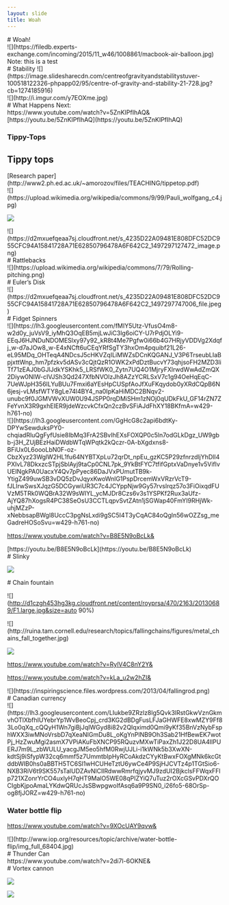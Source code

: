 ```yaml
---
layout: slide
title: Woah
---
```

<section data-markdown data-notes="^Note:">
# Woah!
</section>

<section>
<section data-markdown data-notes="^Note:">
![](https://filedb.experts-exchange.com/incoming/2015/11_w46/1008861/macbook-air-balloon.jpg)
Note: this is a test
</section>

<section data-markdown data-notes="^Note:">
# Stability
![](https://image.slidesharecdn.com/centreofgravityandstabilitystuver-100518122326-phpapp02/95/centre-of-gravity-and-stability-21-728.jpg?cb=1274185916)
</section>

<section data-markdown data-notes="^Note:">
  ![](http://i.imgur.com/y7EOXme.jpg)
</section>
</section>

<section>
<section data-markdown data-notes="^Note:">
# What Happens Next:
</section>
<section data-markdown data-notes="^Note:">
https://www.youtube.com/watch?v=5ZnKIPfIhAQ&
</section>

<section data-markdown data-notes="^Note:">
[https://youtu.be/5ZnKIPfIhAQ](https://youtu.be/5ZnKIPfIhAQ)

</section>
</section>

<section>
<section data-markdown data-notes="^Note:">

# Tippy-Tops 


  </section>
  <section data-markdown data-notes="^Note:">

## Tippy tops
  </section>
  <section data-markdown data-notes="^Note:">
[Research paper](http://www2.ph.ed.ac.uk/~amorozov/files/TEACHING/tippetop.pdf)
  </section>
  <section data-markdown data-notes="^Note:">
![](https://upload.wikimedia.org/wikipedia/commons/9/99/Pauli_wolfgang_c4.jpg)
  </section>
  <section data-markdown data-notes="^Note:">

![](https://d2mxuefqeaa7sj.cloudfront.net/s_4235D22A09481E808DFC52DC955CFC94A15841728A71E62850796478A6F642C2_1497297103137_image.png)

  </section>

  <section data-markdown data-notes="^Note:">
![](https://d2mxuefqeaa7sj.cloudfront.net/s_4235D22A09481E808DFC52DC955CFC94A15841728A71E62850796478A6F642C2_1497297127472_image.png)

  </section>
 </section>
 
 
 <section>
<section data-markdown data-notes="^Note:">
# Rattlebacks
 </section>
<section data-markdown data-notes="^Note:">
![](https://upload.wikimedia.org/wikipedia/commons/7/79/Rolling-pitching.png)
</section>
</section>

 <section>
<section data-markdown data-notes="^Note:">
# Euler’s Disk
 </section>
<section data-markdown data-notes="^Note:">
![](https://d2mxuefqeaa7sj.cloudfront.net/s_4235D22A09481E808DFC52DC955CFC94A15841728A71E62850796478A6F642C2_1497297747006_file.jpeg)
 </section>
</section>

<section>
<section data-markdown data-notes="^Note:">
# Fidget Spinners

</section>
<section data-markdown data-notes="^Note:">
![](https://lh3.googleusercontent.com/fMIY5Utz-VfusO4m8-w2d0y_juVsV9_iyMhQ3OqEB5mjLwJiC3lg6oiCY-U7rPdjOLYi9-EEqJ6HJNDuNDOMESlxy97y92_kR8t4Me7Pgfw0i66b4G7HRjyVDDVg2Xdqfj_w-d7aJOw8_w-E4xNCft6uCEqYRfSgTY3hxOm4pquibf21L26-eL95MDq_OHTeqA4NDcsJ5cHKVZqILiMWZsDCnKQGANJ_V3P6TrseubLIaBpjxttWnp_hm7pfzkv5dASv3cQjtQzR1OWK2xPdDztBucvY73qhjsoFH2MZD3liTf71zEAJ0bGJlJdkYSKhk5_LRSfWK0_Zytn7UQ4O1MjryFXlrwdWwAdZmQX2Diyw0NIW-cIVJSh3Qd247XfbNVOlzJh8AZzYCRLSxV7c1g94OeHqEqC-7UeWJpH356lLYuBUu7Fmxi6aYEsHpCUSpfAoJfXuFKqydob0yXRdCQpB6N6jesj-vLMsfWTY8gLe74l4BY4_na0IpKaHiMDC2BNqv2-unubc9f0JGMVWvXUW0U94JSPP0rqDMiSHm1zNOj0qUDkFkU_GF14rZN7ZFeYvnX3R9gxhEIER9jdeWzcvkCfxQn2czBvSFiAJdFhXY18BKfmA=w429-h761-no)
</section>

<section data-markdown data-notes="^Note:">
![](https://lh3.googleusercontent.com/GgHcG8c2api6bdtKy-DPYwSewduksPY0-chqiadRluQgFyfUsie8IbMq3FrA2SBvIhEXsFOXQP0c5ln7odGLkDgz_UW9gbb-j3H_ZUjBEzHaiDWdbWTqWPqtk2kQczr-0A-bXgdxns8-BFiUx0L6oooLbN0F-oz-CbzXyz23WglW2HL1fu64NYBTXpLu72qrDt_npEu_gzKC5P29zfnrzdljYhDlI4PXIvL78DkxzcSTpjSblAyj9taCp0CNL7pk_9YkBtFYC7tfifGptxVaDnye1v5ViflvUEINgkPA0UacxY4Qv7pPyec86DaJVxPUmutTB9k-YtigZ499uwSB3vDQ5zDvJqyxKwoWnlG1PspDrcemWxVRzrVcT9-fJLIrwSwsXJqzG5DCGywiUR3C7c4JCYppNjw9Gy57rvslrqz57o3FiOixqdFUVzM5TRk0WQBrA32W9sWIYL_ycMJDr8Czs6v3s1YSPKf2Rux3aUfz-AjYQ87hXogsR4PC38SeOsU3CCTLqpvSvtZAtn1jSGWap40FmYI9RHjWk-uhjMZzP-xNebbsapBWgl8UccC3pgNsLxdi9gSC5I4T3yCqAC84oQgln56wOZZsg_meGadreHOSoSvu=w429-h761-no)

</section>

<section data-markdown data-notes="^Note:">


https://www.youtube.com/watch?v=B8E5N9oBcLk&

</section>

<section data-markdown data-notes="^Note:">
[https://youtu.be/B8E5N9oBcLk](https://youtu.be/B8E5N9oBcLk)


</section>
</section>


<section>
<section data-markdown data-notes="^Note:">
# Slinky
</section>
<section data-markdown data-notes="^Note:">

![](https://d2mxuefqeaa7sj.cloudfront.net/s_4235D22A09481E808DFC52DC955CFC94A15841728A71E62850796478A6F642C2_1499164974938_giphy.gif)

</section>
</section>

<section>
<section data-markdown data-notes="^Note:">
# Chain fountain
</section>
<section data-markdown data-notes="^Note:">

![](http://d1czgh453hg3kg.cloudfront.net/content/royprsa/470/2163/20130689/F1.large.jpg&size=auto 90%)

</section>

<section data-markdown data-notes="^Note:">
![](http://ruina.tam.cornell.edu/research/topics/fallingchains/figures/metal_chains_fall_together.jpg)

</section>

<section data-markdown data-notes="^Note:">

![](http://ruina.tam.cornell.edu/research/topics/fallingchains/figures/chain_wins.jpg)

</section>

<section data-markdown data-notes="^Note:">
  
  https://www.youtube.com/watch?v=RylV4C8nY2Y&

</section>

<section data-markdown data-notes="^Note:">
  
  https://www.youtube.com/watch?v=kLa_u2w2hZI&

</section>

<section data-markdown data-notes="^Note:">
![](https://inspiringscience.files.wordpress.com/2013/04/fallingrod.png)

</section>
</section>

<section>
<section data-markdown data-notes="^Note:">
  # Canadian currency
  </section>
<section data-markdown data-notes="^Note:">
![](https://lh3.googleusercontent.com/LIukbe9ZRzlz8lg5Qvk3lRstGkwVznGkmvhOTlXbfhIUYebrYp1WvBeoCpj_crd3KG2dBDgFusLFJaGHWFE8xwMZY9Ff83Lo0qXq_cQQyH1Wn7giBjJqIWGyd8i82v2QIqximd0Qmi9yKf35BnVzNybFsphWXX3iwMNoVrsbD7qXeaNIGmDu8L_oKgYnPlNB9Oh3Sab21HfBewEK7wotPj_HzZwuMgi2asmX7VPiAKuFbXNCP95RQuzvMXwTiPaxZh1J22D8UA4IlPUERJ7m9L_zbWULU_yacgJM5eo5hfM0RwjUJLi-i1kWNk5b3XwXN-kdtSj9iSfypW32cq6mmf5z7UmmtbIpHyRCoAkdzCYyKtBwxFOXgMNk6kcGtddbWIB0hs0aBBTH5TC6Sl1wHCUHeTztU6ywCe4P9SjHJCVTz4p1TGtSio6-NXB3RiV6t9SK557sTalUDZAvNlClIRdwwRmrfqjyvMJ9zdUI2BjkclsFFWqxFFlp721XZonrYrCO4uxlyH7qHT9MalO5WE08qPIZYiQ7uTuz2rOXcGSvPDXrQOCIgbKjpoAmaLYKdwQRUcJsSBwpgwoIfAsq6a9P9SN0_i26fo5-68OrSp-og8fjJORZ=w429-h761-no)

</section>
</section>
<section>
<section data-markdown data-notes="^Note:">

# Water bottle flip

</section>

<section data-markdown data-notes="^Note:">

https://www.youtube.com/watch?v=9XOcUAY9qvw&

</section>

<section data-markdown data-notes="^Note:">
![](http://www.iop.org/resources/topic/archive/water-bottle-flip/img_full_68404.jpg)


</section>
</section>
<section>
<section data-markdown data-notes="^Note:">
# Thunder Can

</section>

<section data-markdown data-notes="^Note:">
https://www.youtube.com/watch?v=2di7l-6OKNE&

</section>
</section>
<section>
<section data-markdown data-notes="^Note:">
# Vortex cannon

![](http://www.sciencefriday.com/wp-content/uploads/2016/03/Vortex-formation-with-arrows-1.jpg)

</section>

<section data-markdown data-notes="^Note:">

![](https://skullsinthestars.files.wordpress.com/2012/08/vortexring.jpg)
</section>
</section>
